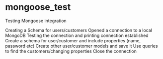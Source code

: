 # mongoose_test
Testing Mongoose integration 


Creating a Schema for users/customers
Opened a connection to a local MongoDB
Testing the connection and printing connection established
Create a schema for user/customer and include properties (name, password etc)
Create other user/customer models and save it
Use queries to find the customers/changing properties
Close the connection

